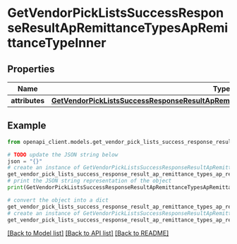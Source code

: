 # GetVendorPickListsSuccessResponseResultApRemittanceTypesApRemittanceTypeInner


## Properties

Name | Type | Description | Notes
------------ | ------------- | ------------- | -------------
**attributes** | [**GetVendorPickListsSuccessResponseResultApRemittanceTypesApRemittanceTypeInnerAttributes**](GetVendorPickListsSuccessResponseResultApRemittanceTypesApRemittanceTypeInnerAttributes.md) |  | 

## Example

```python
from openapi_client.models.get_vendor_pick_lists_success_response_result_ap_remittance_types_ap_remittance_type_inner import GetVendorPickListsSuccessResponseResultApRemittanceTypesApRemittanceTypeInner

# TODO update the JSON string below
json = "{}"
# create an instance of GetVendorPickListsSuccessResponseResultApRemittanceTypesApRemittanceTypeInner from a JSON string
get_vendor_pick_lists_success_response_result_ap_remittance_types_ap_remittance_type_inner_instance = GetVendorPickListsSuccessResponseResultApRemittanceTypesApRemittanceTypeInner.from_json(json)
# print the JSON string representation of the object
print(GetVendorPickListsSuccessResponseResultApRemittanceTypesApRemittanceTypeInner.to_json())

# convert the object into a dict
get_vendor_pick_lists_success_response_result_ap_remittance_types_ap_remittance_type_inner_dict = get_vendor_pick_lists_success_response_result_ap_remittance_types_ap_remittance_type_inner_instance.to_dict()
# create an instance of GetVendorPickListsSuccessResponseResultApRemittanceTypesApRemittanceTypeInner from a dict
get_vendor_pick_lists_success_response_result_ap_remittance_types_ap_remittance_type_inner_from_dict = GetVendorPickListsSuccessResponseResultApRemittanceTypesApRemittanceTypeInner.from_dict(get_vendor_pick_lists_success_response_result_ap_remittance_types_ap_remittance_type_inner_dict)
```
[[Back to Model list]](../README.md#documentation-for-models) [[Back to API list]](../README.md#documentation-for-api-endpoints) [[Back to README]](../README.md)


